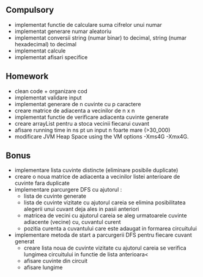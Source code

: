 Compulsory
-
- implementat functie de calculare suma cifrelor unui numar
- implementat generare numar aleatoriu
- implementat conversii string (numar binar) to decimal, string (numar hexadecimal) to decimal
- implementat calcule
- implementat afisari specifice

Homework 
-
- clean code + organizare cod
- implementat validare input
- implementat generare de n cuvinte cu p caractere
- creare matrice de adiacenta a vecinilor de n x n
- implementat functie de verificare adiacenta cuvinte generate
- creare arrayList pentru a stoca vecinii fiecarui cuvant
- afisare running time in ns pt un input n foarte mare (>30_000)
- modificare JVM Heap Space using the VM options -Xms4G -Xmx4G.

Bonus
-
- implementare lista cuvinte distincte (eliminare posibile duplicate)
- creare o noua matrice de adiacenta a vecinilor listei anterioare de cuvinte fara duplicate
- implementare parcurgere DFS cu ajutorul : 
  - lista de cuvinte generate
  - lista de cuvinte vizitate cu ajutorul careia se elimina posibilitatea alegerii unui cuvant deja ales in pasii anteriori
  - matricea de vecini cu ajutorul careia se aleg urmatoarele cuvinte adiacente (vecine) cu, cuvantul curent
  - pozitia curenta a cuvantului care este adaugat in formarea circuitului
- implementare metoda de start a parcurgerii DFS pentru fiecare cuvant generat
  - creare lista noua de cuvinte vizitate cu ajutorul careia se verifica lungimea circuitului in functie de lista anterioara<
  - afisare cuvinte din circuit
  - afisare lungime
